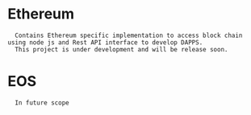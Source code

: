 # Ethereum
      Contains Ethereum specific implementation to access block chain using node js and Rest API interface to develop DAPPS.
      This project is under development and will be release soon.

# EOS
      In future scope




